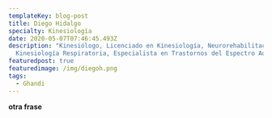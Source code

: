 ```yaml
---
templateKey: blog-post
title: Diego Hidalgo
specialty: Kinesiología
date: 2020-05-07T07:46:45.493Z
description: "Kinesiólogo, Licenciado en Kinesiología, Neurorehabilitación,
  Kinesiología Respiratoria, Especialista en Trastornos del Espectro Autista. "
featuredpost: true
featuredimage: /img/diegoh.png
tags:
  - Ghandi
---
```

**otra frase**